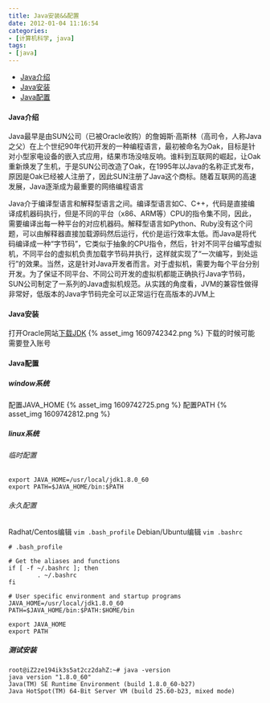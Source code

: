 ```yaml
---
title: Java安装&&配置
date: 2012-01-04 11:16:54
categories:
- [计算机科学, java]
tags:
- [java]
---
```


- [Java介绍](#Java介绍)
- [Java安装](#Java安装)
- [Java配置](#Java配置)


#### Java介绍
Java最早是由SUN公司（已被Oracle收购）的詹姆斯·高斯林（高司令，人称Java之父）在上个世纪90年代初开发的一种编程语言，最初被命名为Oak，目标是针对小型家电设备的嵌入式应用，结果市场没啥反响。谁料到互联网的崛起，让Oak重新焕发了生机，于是SUN公司改造了Oak，在1995年以Java的名称正式发布，原因是Oak已经被人注册了，因此SUN注册了Java这个商标。随着互联网的高速发展，Java逐渐成为最重要的网络编程语言

Java介于编译型语言和解释型语言之间。编译型语言如C、C++，代码是直接编译成机器码执行，但是不同的平台（x86、ARM等）CPU的指令集不同，因此，需要编译出每一种平台的对应机器码。解释型语言如Python、Ruby没有这个问题，可以由解释器直接加载源码然后运行，代价是运行效率太低。而Java是将代码编译成一种“字节码”，它类似于抽象的CPU指令，然后，针对不同平台编写虚拟机，不同平台的虚拟机负责加载字节码并执行，这样就实现了“一次编写，到处运行”的效果。当然，这是针对Java开发者而言。对于虚拟机，需要为每个平台分别开发。为了保证不同平台、不同公司开发的虚拟机都能正确执行Java字节码，SUN公司制定了一系列的Java虚拟机规范。从实践的角度看，JVM的兼容性做得非常好，低版本的Java字节码完全可以正常运行在高版本的JVM上

#### Java安装
打开Oracle网站[下载JDK](https://www.oracle.com/java/technologies/javase-downloads.html)
{% asset_img 1609742342.png %}
下载的时候可能需要登入账号
#### Java配置
##### window系统
配置JAVA_HOME
{% asset_img 1609742725.png %}
配置PATH
{% asset_img 1609742812.png %}
##### linux系统
###### 临时配置
```shell
export JAVA_HOME=/usr/local/jdk1.8.0_60
export PATH=$JAVA_HOME/bin:$PATH
```
###### 永久配置
Radhat/Centos编辑 `vim .bash_profile`
Debian/Ubuntu编辑 `vim .bashrc`
```shell
# .bash_profile

# Get the aliases and functions
if [ -f ~/.bashrc ]; then
        . ~/.bashrc
fi

# User specific environment and startup programs
JAVA_HOME=/usr/local/jdk1.8.0_60
PATH=$JAVA_HOME/bin:$PATH:$HOME/bin

export JAVA_HOME
export PATH
```

##### 测试安装

```shell
root@iZ2ze194ik3s5at2cz2dahZ:~# java -version
java version "1.8.0_60"
Java(TM) SE Runtime Environment (build 1.8.0_60-b27)
Java HotSpot(TM) 64-Bit Server VM (build 25.60-b23, mixed mode)
```